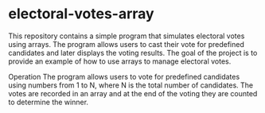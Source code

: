 # electoral-votes-array


This repository contains a simple program that simulates electoral votes using arrays. The program allows users to cast their vote for predefined candidates and later displays the voting results. The goal of the project is to provide an example of how to use arrays to manage electoral votes.

Operation
The program allows users to vote for predefined candidates using numbers from 1 to N, where N is the total number of candidates. The votes are recorded in an array and at the end of the voting they are counted to determine the winner.
